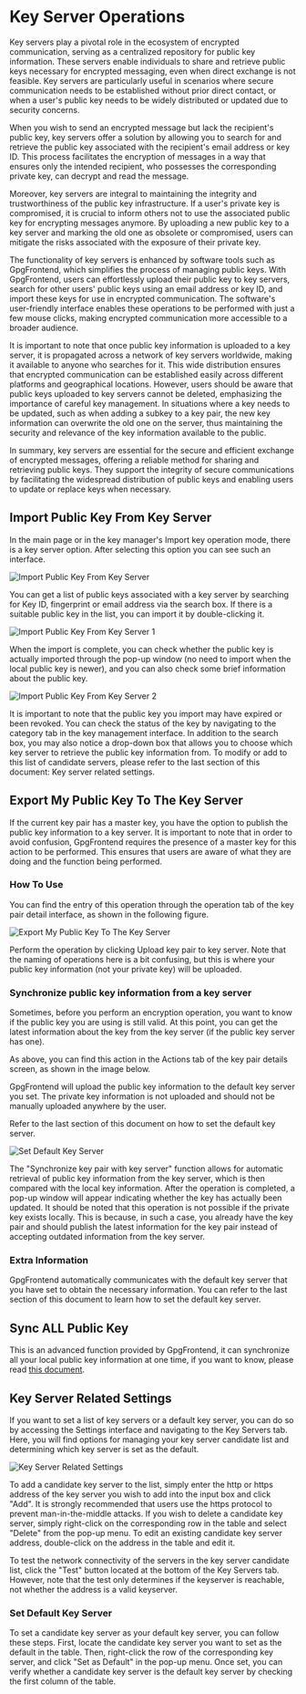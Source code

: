 # Key Server Operations

Key servers play a pivotal role in the ecosystem of encrypted communication,
serving as a centralized repository for public key information. These servers
enable individuals to share and retrieve public keys necessary for encrypted
messaging, even when direct exchange is not feasible. Key servers are
particularly useful in scenarios where secure communication needs to be
established without prior direct contact, or when a user's public key needs to
be widely distributed or updated due to security concerns.

When you wish to send an encrypted message but lack the recipient's public key,
key servers offer a solution by allowing you to search for and retrieve the
public key associated with the recipient's email address or key ID. This process
facilitates the encryption of messages in a way that ensures only the intended
recipient, who possesses the corresponding private key, can decrypt and read the
message.

Moreover, key servers are integral to maintaining the integrity and
trustworthiness of the public key infrastructure. If a user's private key is
compromised, it is crucial to inform others not to use the associated public key
for encrypting messages anymore. By uploading a new public key to a key server
and marking the old one as obsolete or compromised, users can mitigate the risks
associated with the exposure of their private key.

The functionality of key servers is enhanced by software tools such as
GpgFrontend, which simplifies the process of managing public keys. With
GpgFrontend, users can effortlessly upload their public key to key servers,
search for other users' public keys using an email address or key ID, and import
these keys for use in encrypted communication. The software's user-friendly
interface enables these operations to be performed with just a few mouse clicks,
making encrypted communication more accessible to a broader audience.

It is important to note that once public key information is uploaded to a key
server, it is propagated across a network of key servers worldwide, making it
available to anyone who searches for it. This wide distribution ensures that
encrypted communication can be established easily across different platforms and
geographical locations. However, users should be aware that public keys uploaded
to key servers cannot be deleted, emphasizing the importance of careful key
management. In situations where a key needs to be updated, such as when adding a
subkey to a key pair, the new key information can overwrite the old one on the
server, thus maintaining the security and relevance of the key information
available to the public.

In summary, key servers are essential for the secure and efficient exchange of
encrypted messages, offering a reliable method for sharing and retrieving public
keys. They support the integrity of secure communications by facilitating the
widespread distribution of public keys and enabling users to update or replace
keys when necessary.

## Import Public Key From Key Server

In the main page or in the key manager's Import key operation mode, there is a
key server option. After selecting this option you can see such an interface.

![Import Public Key From Key Server](https://image.cdn.bktus.com/i/2023/11/16/d75cb252-9a65-5b73-01cd-a45b5ff501ef.webp)

You can get a list of public keys associated with a key server by searching for
Key ID, fingerprint or email address via the search box. If there is a suitable
public key in the list, you can import it by double-clicking it.

![Import Public Key From Key Server 1](https://image.cdn.bktus.com/i/2023/11/16/ae422544-3764-0fe0-638a-d731715acf3e.webp)

When the import is complete, you can check whether the public key is actually
imported through the pop-up window (no need to import when the local public key
is newer), and you can also check some brief information about the public key.

![Import Public Key From Key Server 2](https://image.cdn.bktus.com/i/2023/11/16/cbb78f5f-3620-1534-4b4e-e7752e1c9aa4.webp)

It is important to note that the public key you import may have expired or been
revoked. You can check the status of the key by navigating to the category tab
in the key management interface. In addition to the search box, you may also
notice a drop-down box that allows you to choose which key server to retrieve
the public key information from. To modify or add to this list of candidate
servers, please refer to the last section of this document: Key server related
settings.

## Export My Public Key To The Key Server

If the current key pair has a master key, you have the option to publish the
public key information to a key server. It is important to note that in order to
avoid confusion, GpgFrontend requires the presence of a master key for this
action to be performed. This ensures that users are aware of what they are doing
and the function being performed.

### How To Use

You can find the entry of this operation through the operation tab of the key
pair detail interface, as shown in the following figure.

![Export My Public Key To The Key Server](https://image.cdn.bktus.com/i/2023/11/16/87b435b1-3eb2-421d-c8cb-f6d926b6a1c7.webp)

Perform the operation by clicking Upload key pair to key server. Note that the
naming of operations here is a bit confusing, but this is where your public key
information (not your private key) will be uploaded.

### Synchronize public key information from a key server

Sometimes, before you perform an encryption operation, you want to know if the
public key you are using is still valid. At this point, you can get the latest
information about the key from the key server (if the public key server has
one).

As above, you can find this action in the Actions tab of the key pair details
screen, as shown in the image below.

GpgFrontend will upload the public key information to the default key server
you set. The private key information is not uploaded and should not be manually
uploaded anywhere by the user.

Refer to the last section of this document on how to set the default key server.

![Set Default Key Server](https://image.cdn.bktus.com/i/2023/11/16/87b435b1-3eb2-421d-c8cb-f6d926b6a1c7.webp)

The "Synchronize key pair with key server" function allows for automatic
retrieval of public key information from the key server, which is then compared
with the local key information. After the operation is completed, a pop-up
window will appear indicating whether the key has actually been updated. It
should be noted that this operation is not possible if the private key exists
locally. This is because, in such a case, you already have the key pair and
should publish the latest information for the key pair instead of accepting
outdated information from the key server.

### Extra Information

GpgFrontend automatically communicates with the default key server that you have
set to obtain the necessary information. You can refer to the last section of
this document to learn how to set the default key server.

## Sync ALL Public Key

This is an advanced function provided by GpgFrontend, it can synchronize all
your local public key information at one time, if you want to know, please read
[this document](../features/sync-all-public-keys.md).

## Key Server Related Settings

If you want to set a list of key servers or a default key server, you can do so
by accessing the Settings interface and navigating to the Key Servers tab. Here,
you will find options for managing your key server candidate list and
determining which key server is set as the default.

![Key Server Related Settings](https://image.cdn.bktus.com/i/2023/11/16/afe69b9b-0576-d275-91df-79585c245b22.webp)

To add a candidate key server to the list, simply enter the http or https
address of the key server you wish to add into the input box and click "Add". It
is strongly recommended that users use the https protocol to prevent
man-in-the-middle attacks. If you wish to delete a candidate key server, simply
right-click on the corresponding row in the table and select "Delete" from the
pop-up menu. To edit an existing candidate key server address, double-click on
the address in the table and edit it.

To test the network connectivity of the servers in the key server candidate
list, click the "Test" button located at the bottom of the Key Servers tab.
However, note that the test only determines if the keyserver is reachable, not
whether the address is a valid keyserver.

### Set Default Key Server

To set a candidate key server as your default key server, you can follow these
steps. First, locate the candidate key server you want to set as the default in
the table. Then, right-click the row of the corresponding key server, and click
"Set as Default" in the pop-up menu. Once set, you can verify whether a
candidate key server is the default key server by checking the first column of
the table.
